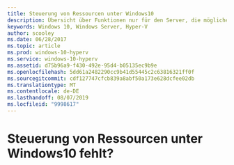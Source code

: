 ```yaml
---
title: Steuerung von Ressourcen unter Windows10
description: Übersicht über Funktionen nur für den Server, die möglicherweise angezeigt, aber nicht im Hyper-V-Manager unter Windows10 verwendet werden können.
keywords: Windows 10, Windows Server, Hyper-V
author: scooley
ms.date: 06/28/2017
ms.topic: article
ms.prod: windows-10-hyperv
ms.service: windows-10-hyperv
ms.assetid: d75b96a9-f430-492e-95d4-b05135ec9b9e
ms.openlocfilehash: 5dd61a2482290cc9b41d55445c2c63816321ff0f
ms.sourcegitcommit: cdf127747cfcb839a8abf50a173e628dcfee02db
ms.translationtype: MT
ms.contentlocale: de-DE
ms.lasthandoff: 08/07/2019
ms.locfileid: "9998617"
---
```

# <a name="resource-controls-missing-on-windows-10"></a>Steuerung von Ressourcen unter Windows10 fehlt?
